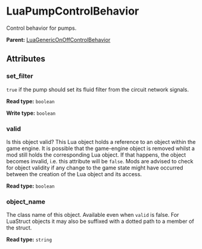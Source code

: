 # LuaPumpControlBehavior

Control behavior for pumps.

**Parent:** [LuaGenericOnOffControlBehavior](LuaGenericOnOffControlBehavior.md)

## Attributes

### set_filter

`true` if the pump should set its fluid filter from the circuit network signals.

**Read type:** `boolean`

**Write type:** `boolean`

### valid

Is this object valid? This Lua object holds a reference to an object within the game engine. It is possible that the game-engine object is removed whilst a mod still holds the corresponding Lua object. If that happens, the object becomes invalid, i.e. this attribute will be `false`. Mods are advised to check for object validity if any change to the game state might have occurred between the creation of the Lua object and its access.

**Read type:** `boolean`

### object_name

The class name of this object. Available even when `valid` is false. For LuaStruct objects it may also be suffixed with a dotted path to a member of the struct.

**Read type:** `string`

